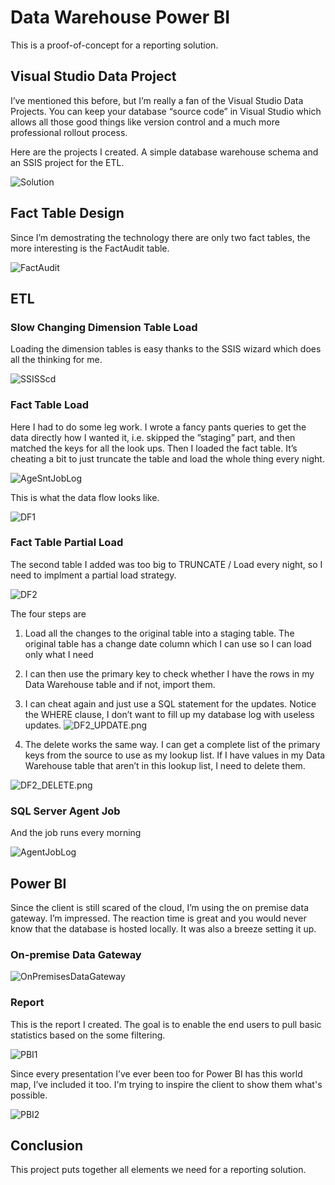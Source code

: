 # Data Warehouse Power BI

This is a proof-of-concept for a reporting solution.  

## Visual Studio Data Project

I’ve mentioned this before, but I’m really a fan of the Visual Studio Data Projects.  You
can keep your database “source code” in Visual Studio which allows all those good things
like version control and a much more professional rollout process.

Here are the projects I created.  A simple database warehouse schema and an SSIS project
for the ETL.

![Solution](./images/Solution.png)

## Fact Table Design

Since I’m demostrating the technology there are only two fact tables, the more interesting
is the FactAudit table.

![FactAudit](./images/FactAudit.png)

## ETL

### Slow Changing Dimension Table Load

Loading the dimension tables is easy thanks to the SSIS wizard which does all the
thinking for me.

![SSISScd](./images/SSISScd.png)

### Fact Table Load

Here I had to do some leg work.  I wrote a fancy pants queries to get the data directly how I wanted it, i.e.
skipped the ”staging” part, and then matched the keys for all the look ups.  Then I loaded the fact table.  It’s
cheating a bit to just truncate the table and load the whole thing every night.  

![AgeSntJobLog](./images/SSISDataLoad.png)

This is what the data flow looks like.

![DF1](./images/DF1.png)

### Fact Table Partial Load

The second table I added was too big to TRUNCATE / Load every night, so I need to implment a partial load strategy.

![DF2](./images/DF2.png)

The four steps are

1. Load all the changes to the original table into a staging table.  The original table has a change date
column which I can use so I can load only what I need

2. I can then use the primary key to check whether I have the rows in my Data Warehouse table and if not, import them.

3. I can cheat again and just use a SQL statement for the updates.  Notice the WHERE clause, I don’t want to fill up my database
log with useless updates.
![DF2_UPDATE.png](./images/DF2_UPDATE.png)

4. The delete works the same way.  I can get a complete list of the primary keys from the source to use as my lookup list.  If
I have values in my Data Warehouse table that aren’t in this lookup list, I need to delete them.

![DF2_DELETE.png](./images/DF2_DELETE.png)

### SQL Server Agent Job

And the job runs every morning

![AgentJobLog](./images/AgentJobLog.png)

## Power BI

Since the client is still scared of the cloud, I’m using the on premise data gateway.  I’m impressed.  The reaction time is great
and you would never know that the database is hosted locally.  It was also a breeze setting it up.

### On-premise Data Gateway

![OnPremisesDataGateway](./images/OnPremisesDataGateway.png)

### Report

This is the report I created.  The goal is to enable the end users to pull basic statistics based on the some filtering.

![PBI1](./images/PBI1.png)

Since every presentation I’ve ever been too for Power BI has this world map, I’ve
included it too.  I'm trying to inspire the client to show them what's possible.

![PBI2](./images/PBI2.png)

## Conclusion

This project puts together all elements we need for a reporting solution.
